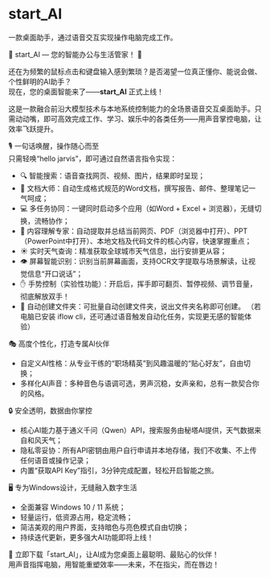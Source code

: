 # start_AI
一款桌面助手，通过语音交互实现操作电脑完成工作。

🌟 start_AI — 您的智能办公与生活管家！ 🌟

还在为频繁的鼠标点击和键盘输入感到繁琐？是否渴望一位真正懂你、能说会做、个性鲜明的AI助手？  
现在，您的桌面智能来了——**start_AI** 正式上线！  

这是一款融合前沿大模型技术与本地系统控制能力的全场景语音交互桌面助手。只需动动嘴，即可高效完成工作、学习、娱乐中的各类任务——用声音掌控电脑，让效率飞跃提升。

🎙️ 一句话唤醒，操作随心而至  
只需轻唤“hello jarvis”，即可通过自然语言指令实现：  
- 🔍 智能搜索：语音查找网页、视频、图片，结果即时呈现；  
- 📄 文档大师：自动生成格式规范的Word文档，撰写报告、邮件、整理笔记一气呵成；  
- 💻 多任务协同：一键同时启动多个应用（如Word + Excel + 浏览器），无缝切换，流畅协作；  
- 🧠 内容理解专家：自动提取并总结当前网页、PDF（浏览器中打开）、PPT（PowerPoint中打开）、本地文档及代码文件的核心内容，快速掌握重点；  
- ☀️ 实时天气查询：精准获取全球城市天气信息，出行安排更从容；  
- 👁️ 屏幕智能识别：识别当前屏幕画面，支持OCR文字提取与场景解读，让视觉信息“开口说话”；  
- ✋ 手势控制（实验性功能）：开启后，挥手即可翻页、暂停视频、调节音量，彻底解放双手！  
- 📂 自动创建文件夹：可批量自动创建文件夹，说出文件夹名称即可创建。
（若电脑已安装 iflow cli，还可通过语音触发自动化任务，实现更无感的智能体验）

🎭 高度个性化，打造专属AI伙伴  
- 自定义AI性格：从专业干练的“职场精英”到风趣温暖的“贴心好友”，自由切换；  
- 多样化AI声音：多种音色与语调可选，男声沉稳，女声亲和，总有一款契合你的风格。

🔒 安全透明，数据由你掌控  
- 核心AI能力基于通义千问（Qwen）API，搜索服务由秘塔AI提供，天气数据来自和风天气；  
- 隐私零妥协：所有API密钥由用户自行申请并本地存储，我们不收集、不上传任何语音或操作记录；  
- 内置“获取API Key”指引，3分钟完成配置，轻松开启智能之旅。

🖥️ 专为Windows设计，无缝融入数字生活  
- 全面兼容 Windows 10 / 11 系统；  
- 轻量运行，低资源占用，稳定流畅；  
- 简洁美观的用户界面，支持暗色与亮色模式自由切换；  
- 持续迭代更新，更多强大AI功能即将上线！

🚀 立即下载「start_AI」，让AI成为您桌面上最聪明、最贴心的伙伴！  
用声音指挥电脑，用智能重塑效率——未来，不在指尖，而在唇边！  
